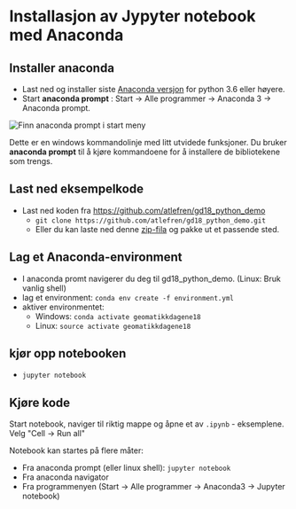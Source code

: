 # Installasjon av Jypyter notebook med Anaconda

## Installer anaconda
- Last ned og installer siste [Anaconda versjon](https://www.anaconda.com/download) for python 3.6 eller høyere. 
- Start **anaconda prompt** : Start -> Alle programmer -> Anaconda 3 -> Anaconda prompt. 

![Finn anaconda prompt i start meny](figures/finn-anaconda-prompt.png "Finn anaconda prompt i start meny")

Dette er en windows kommandolinje med litt utvidede funksjoner. Du bruker **anaconda prompt** til å kjøre kommandoene for å installere de bibliotekene som trengs.  


## Last ned eksempelkode
- Last ned koden fra https://github.com/atlefren/gd18_python_demo
    - ```git clone https://github.com/atlefren/gd18_python_demo.git```
    - Eller du kan laste ned denne [zip-fila](https://github.com/atlefren/gd18_python_demo/archive/master.zip) og pakke ut et passende sted. 

## Lag et Anaconda-environment 
- I anaconda promt navigerer du deg til gd18_python_demo. (Linux: Bruk vanlig shell)
- lag et environment: ```conda env create -f environment.yml```
- aktiver environmentet: 
    - Windows: ```conda activate geomatikkdagene18```
    - Linux: ```source activate geomatikkdagene18```
	
## kjør opp notebooken
- ```jupyter notebook```


## Kjøre kode
Start notebook, naviger til riktig mappe og åpne et av ```.ipynb``` - eksemplene. Velg "Cell -> Run all"

Notebook kan startes på flere måter: 
* Fra anaconda prompt (eller linux shell): ```jupyter notebook```
* Fra anaconda navigator 
* Fra programmenyen (Start -> Alle programmer -> Anaconda3 -> Jupyter notebook)


